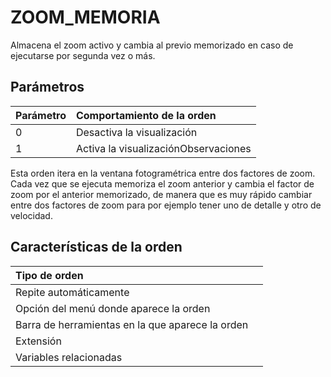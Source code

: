 # ZOOM\_MEMORIA

Almacena el zoom activo y cambia al previo memorizado en caso de ejecutarse por segunda vez o más.

## Parámetros

| Parámetro | Comportamiento de la orden |
| :--- | :--- |
| 0 | Desactiva la visualización |
| 1 | Activa la visualizaciónObservaciones |

Esta orden itera en la ventana fotogramétrica entre dos factores de zoom. Cada vez que se ejecuta memoriza el zoom anterior y cambia el factor de zoom por el anterior memorizado, de manera que es muy rápido cambiar entre dos factores de zoom para por ejemplo tener uno de detalle y otro de velocidad.

## Características de la orden

| Tipo de orden |  |
| :--- | :--- |
| Repite automáticamente |  |
| Opción del menú donde aparece la orden |  |
| Barra de herramientas en la que aparece la orden |  |
| Extensión |  |
| Variables relacionadas |  |

